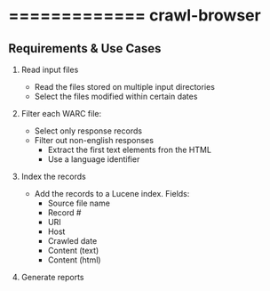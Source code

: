 
=============
crawl-browser
=============

Requirements & Use Cases
------------------------

1. Read input files
   - Read the files stored on multiple input directories
   - Select the files modified within certain dates

2. Filter each WARC file:
   - Select only response records
   - Filter out non-english responses
     - Extract the first text elements fron the HTML
     - Use a language identifier

3. Index the records
   - Add the records to a Lucene index. Fields:
     - Source file name
     - Record #
     - URI
     - Host
     - Crawled date
     - Content (text)
     - Content (html)

4. Generate reports
     


